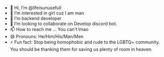 - 👋 Hi, I’m @lifeisunusefull
- 👀 I’m interested in girl cuz I am man
- 🌱 I’m backend developer
- 💞️ I’m looking to collaborate on Develop discord bot.
- 📫 How to reach me ... You can't lmao
- 😄 Pronouns: He/Him/His/Man/Men
- ⚡ Fun fact: Stop being homophobic and rude to the LGBTQ+ community. You should be thanking them for saving us plenty of room in heaven.
